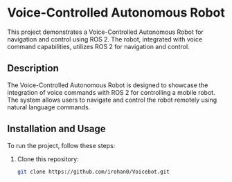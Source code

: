 # Voice-Controlled Autonomous Robot

This project demonstrates a Voice-Controlled Autonomous Robot for navigation and control using ROS 2. The robot, integrated with voice command capabilities, utilizes ROS 2 for navigation and control.

## Description

The Voice-Controlled Autonomous Robot is designed to showcase the integration of voice commands with ROS 2 for controlling a mobile robot. The system allows users to navigate and control the robot remotely using natural language commands.

## Installation and Usage

To run the project, follow these steps:

1. Clone this repository:
   ```bash
   git clone https://github.com/irohan0/Voicebot.git

